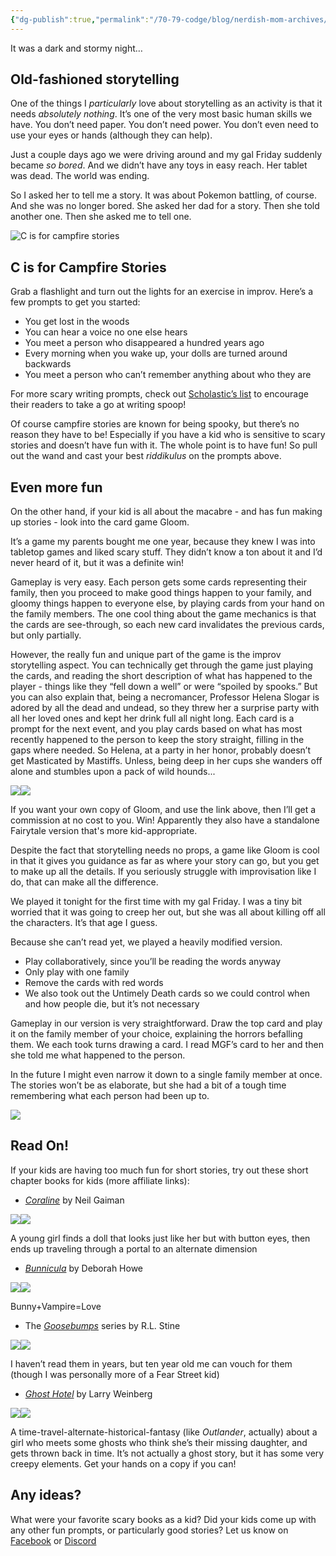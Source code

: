 ```yaml
---
{"dg-publish":true,"permalink":"/70-79-codge/blog/nerdish-mom-archives/2019/c-is-for-campfire-stories/","title":"C is for Campfire Stories","created":"","updated":""}
---
```



It was a dark and stormy night…

## Old-fashioned storytelling

One of the things I _particularly_ love about storytelling as an activity is that it needs _absolutely nothing_. It’s one of the very most basic human skills we have. You don’t need paper. You don’t need power. You don’t even need to use your eyes or hands (although they can help). 

Just a couple days ago we were driving around and my gal Friday suddenly became _so bored_. And we didn’t have any toys in easy reach. Her tablet was dead. The world was ending.

So I asked her to tell me a story. It was about Pokemon battling, of course. And she was no longer bored. She asked her dad for a story. Then she told another one. Then she asked me to tell one. 

![C is for campfire stories](https://lh6.googleusercontent.com/bc3NH08w10Y71uvp0UqM_7Yhe4kTW3r1YBgGAMgQUGXBJZwgS7s1SQppcHYmWg-nUu7NnUcTzrSFJsnb7A6gQYTwgmrl9uhwP3P42vvlc9c3WdvUV2kwcFabkAzeju9gSePtYd_P)

## C is for Campfire Stories

Grab a flashlight and turn out the lights for an exercise in improv. Here’s a few prompts to get you started:

- You get lost in the woods
- You can hear a voice no one else hears
- You meet a person who disappeared a hundred years ago
- Every morning when you wake up, your dolls are turned around backwards
- You meet a person who can’t remember anything about who they are

For more scary writing prompts, check out [Scholastic’s list](https://www.scholastic.com/teachers/teaching-tools/articles/11-spooky-prompts-to-inspire-creative--collective-storytelling.html) to encourage their readers to take a go at writing spoop!

Of course campfire stories are known for being spooky, but there’s no reason they have to be! Especially if you have a kid who is sensitive to scary stories and doesn’t have fun with it. The whole point is to have fun! So pull out the wand and cast your best _riddikulus_ on the prompts above.

## Even more fun

On the other hand, if your kid is all about the macabre - and has fun making up stories - look into the card game Gloom.

It’s a game my parents bought me one year, because they knew I was into tabletop games and liked scary stuff. They didn’t know a ton about it and I’d never heard of it, but it was a definite win! 

Gameplay is very easy. Each person gets some cards representing their family, then you proceed to make good things happen to your family, and gloomy things happen to everyone else, by playing cards from your hand on the family members. The one cool thing about the game mechanics is that the cards are see-through, so each new card invalidates the previous cards, but only partially. 

However, the really fun and unique part of the game is the improv storytelling aspect. You can technically get through the game just playing the cards, and reading the short description of what has happened to the player - things like they “fell down a well” or were “spoiled by spooks.” But you can also explain that, being a necromancer, Professor Helena Slogar is adored by all the dead and undead, so they threw her a surprise party with all her loved ones and kept her drink full all night long. Each card is a prompt for the next event, and you play cards based on what has most recently happened to the person to keep the story straight, filling in the gaps where needed. So Helena, at a party in her honor, probably doesn’t get Masticated by Mastiffs. Unless, being deep in her cups she wanders off alone and stumbles upon a pack of wild hounds...

[![](//ws-na.amazon-adsystem.com/widgets/q?_encoding=UTF8&MarketPlace=US&ASIN=1589781449&ServiceVersion=20070822&ID=AsinImage&WS=1&Format=_SL250_&tag=chaoticorganized-20)](https://www.amazon.com/gp/offer-listing/1589781449/ref=as_li_tl?ie=UTF8&camp=1789&creative=9325&creativeASIN=1589781449&linkCode=am2&tag=chaoticorganized-20&linkId=176a2dba140f92a0fbf0643b7aa7179d)![](//ir-na.amazon-adsystem.com/e/ir?t=chaoticorganized-20&l=am2&o=1&a=1589781449) 

If you want your own copy of Gloom, and use the link above, then I’ll get a commission at no cost to you. Win! Apparently they also have a standalone Fairytale version that's more kid-appropriate.

Despite the fact that storytelling needs no props, a game like Gloom is cool in that it gives you guidance as far as where your story can go, but you get to make up all the details. If you seriously struggle with improvisation like I do, that can make all the difference.

We played it tonight for the first time with my gal Friday. I was a tiny bit worried that it was going to creep her out, but she was all about killing off all the characters. It’s that age I guess. 

Because she can’t read yet, we played a heavily modified version.

- Play collaboratively, since you’ll be reading the words anyway
- Only play with one family
- Remove the cards with red words
- We also took out the Untimely Death cards so we could control when and how people die, but it’s not necessary

Gameplay in our version is very straightforward. Draw the top card and play it on the family member of your choice, explaining the horrors befalling them. We each took turns drawing a card. I read MGF’s card to her and then she told me what happened to the person.

In the future I might even narrow it down to a single family member at once. The stories won’t be as elaborate, but she had a bit of a tough time remembering what each person had been up to.

![](https://lh4.googleusercontent.com/kPDPD4GDTp0X4IhpMsImWeWWc9PWc7hZGXyyBRjnV6xba1DrUnIDYBQskaYn1h8xtYQ3kw5H-YjO3g6LMKiL4js2WAFz-7yBR1Yo-yVfZ8S4_YT3PXkMbGjK12ROdNLTDoz5-FbS)

## Read On!

If your kids are having too much fun for short stories, try out these short chapter books for kids (more affiliate links):

- [_Coraline_](https://amzn.to/2pAqHBX) by Neil Gaiman

[![](//ws-na.amazon-adsystem.com/widgets/q?_encoding=UTF8&MarketPlace=US&ASIN=0380807343&ServiceVersion=20070822&ID=AsinImage&WS=1&Format=_SL160_&tag=chaoticorganized-20)](https://www.amazon.com/gp/offer-listing/0380807343/ref=as_li_tl?ie=UTF8&camp=1789&creative=9325&creativeASIN=0380807343&linkCode=am2&tag=chaoticorganized-20&linkId=fe0ab4b7ec82cb34c5eca394fa58c8f5)![](//ir-na.amazon-adsystem.com/e/ir?t=chaoticorganized-20&l=am2&o=1&a=0380807343) 

A young girl finds a doll that looks just like her but with button eyes, then ends up traveling through a portal to an alternate dimension

- _[Bunnicula](https://amzn.to/2oGgfZ6)_ by Deborah Howe

[![](//ws-na.amazon-adsystem.com/widgets/q?_encoding=UTF8&MarketPlace=US&ASIN=1416928170&ServiceVersion=20070822&ID=AsinImage&WS=1&Format=_SL160_&tag=chaoticorganized-20)](https://www.amazon.com/gp/offer-listing/1416928170/ref=as_li_tl?ie=UTF8&camp=1789&creative=9325&creativeASIN=1416928170&linkCode=am2&tag=chaoticorganized-20&linkId=fd453f4e744d4ce8cf0a82292acd9c9b)![](//ir-na.amazon-adsystem.com/e/ir?t=chaoticorganized-20&l=am2&o=1&a=1416928170) 

Bunny+Vampire=Love

- The _[Goosebumps](https://amzn.to/2oDphWN)_ series by R.L. Stine

[![](//ws-na.amazon-adsystem.com/widgets/q?_encoding=UTF8&MarketPlace=US&ASIN=B07TK1H23Z&ServiceVersion=20070822&ID=AsinImage&WS=1&Format=_SL160_&tag=chaoticorganized-20)](https://www.amazon.com/gp/offer-listing/B07TK1H23Z/ref=as_li_tl?ie=UTF8&camp=1789&creative=9325&creativeASIN=B07TK1H23Z&linkCode=am2&tag=chaoticorganized-20&linkId=35afaf864cb1edf6ebb2714c68ac4b74)![](//ir-na.amazon-adsystem.com/e/ir?t=chaoticorganized-20&l=am2&o=1&a=B07TK1H23Z) 

I haven’t read them in years, but ten year old me can vouch for them (though I was personally more of a Fear Street kid)

- _[Ghost Hotel](https://amzn.to/2n85C0J)_ by Larry Weinberg

[![](//ws-na.amazon-adsystem.com/widgets/q?_encoding=UTF8&MarketPlace=US&ASIN=0816734208&ServiceVersion=20070822&ID=AsinImage&WS=1&Format=_SL160_&tag=chaoticorganized-20)](https://www.amazon.com/gp/offer-listing/0816734208/ref=as_li_tl?ie=UTF8&camp=1789&creative=9325&creativeASIN=0816734208&linkCode=am2&tag=chaoticorganized-20&linkId=6643182e17e65fee7d7094694982d756)![](//ir-na.amazon-adsystem.com/e/ir?t=chaoticorganized-20&l=am2&o=1&a=0816734208) 

A time-travel-alternate-historical-fantasy (like _Outlander_, actually) about a girl who meets some ghosts who think she’s their missing daughter, and gets thrown back in time. It’s not actually a ghost story, but it has some very creepy elements. Get your hands on a copy if you can!

## Any ideas?

What were your favorite scary books as a kid? Did your kids come up with any other fun prompts, or particularly good stories? Let us know on [Facebook](http://www.facebook.com/chaoticorganized) or [Discord](https://discord.gg/JkPbnhb)
